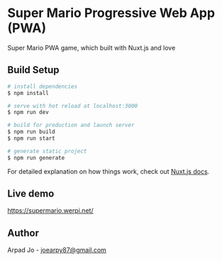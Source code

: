 # Super Mario Progressive Web App (PWA)

Super Mario PWA game, which built with Nuxt.js and love

## Build Setup

```bash
# install dependencies
$ npm install

# serve with hot reload at localhost:3000
$ npm run dev

# build for production and launch server
$ npm run build
$ npm run start

# generate static project
$ npm run generate
```

For detailed explanation on how things work, check out [Nuxt.js docs](https://nuxtjs.org).

## Live demo

https://supermario.werpi.net/

## Author

Arpad Jo - joearpy87@gmail.com